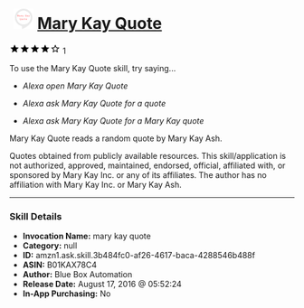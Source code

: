 # &nbsp;<img src="skill_icon" alt="Mary Kay Quote icon" width="36"> [Mary Kay Quote](http://alexa.amazon.com/#skills/amzn1.ask.skill.3b484fc0-af26-4617-baca-4288546b488f)
![4 stars](../../images/ic_star_black_18dp_1x.png)![4 stars](../../images/ic_star_black_18dp_1x.png)![4 stars](../../images/ic_star_black_18dp_1x.png)![4 stars](../../images/ic_star_black_18dp_1x.png)![4 stars](../../images/ic_star_border_black_18dp_1x.png) 1

To use the Mary Kay Quote skill, try saying...

* *Alexa open Mary Kay Quote*

* *Alexa ask Mary Kay Quote for a quote*

* *Alexa ask Mary Kay Quote for a Mary Kay quote*

Mary Kay Quote reads a random quote by Mary Kay Ash.

Quotes obtained from publicly available resources. This skill/application is not authorized, approved, maintained, endorsed, official, affiliated with, or sponsored by Mary Kay Inc. or any of its affiliates. The author has no affiliation with Mary Kay Inc. or Mary Kay Ash.

***

### Skill Details

* **Invocation Name:** mary kay quote
* **Category:** null
* **ID:** amzn1.ask.skill.3b484fc0-af26-4617-baca-4288546b488f
* **ASIN:** B01KAX78C4
* **Author:** Blue Box Automation
* **Release Date:** August 17, 2016 @ 05:52:24
* **In-App Purchasing:** No
